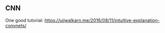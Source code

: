 CNN
--------------------

One good tutorial: https://ujjwalkarn.me/2016/08/11/intuitive-explanation-convnets/
